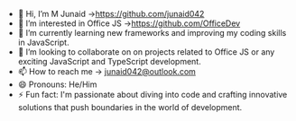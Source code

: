 - 👋 Hi, I’m M Junaid ->https://github.com/junaid042
- 👀 I’m interested in Office JS ->https://github.com/OfficeDev
- 🌱 I’m currently learning  new frameworks and improving my coding skills in JavaScript.
- 💞️ I’m looking to collaborate on on projects related to Office JS or any exciting JavaScript and TypeScript development.
- 📫 How to reach me -> junaid042@outlook.com
- 😄 Pronouns: He/Him
- ⚡ Fun fact: I'm passionate about diving into code and crafting innovative solutions that push boundaries in the world of development.

<!---
junaid042/junaid042 is a ✨ special ✨ repository because its `README.md` (this file) appears on your GitHub profile.
You can click the Preview link to take a look at your changes.
--->

